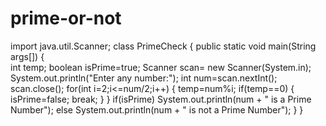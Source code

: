# prime-or-not
import java.util.Scanner;
class PrimeCheck
{
   public static void main(String args[])
   {		
	int temp;
	boolean isPrime=true;
	Scanner scan= new Scanner(System.in);
	System.out.println("Enter any number:");
  int num=scan.nextInt();
        scan.close();
	for(int i=2;i<=num/2;i++)
	{
           temp=num%i;
	   if(temp==0)
	   {
	      isPrime=false;
	      break;
	   }
	}
  if(isPrime)
	   System.out.println(num + " is a Prime Number");
	else
	   System.out.println(num + " is not a Prime Number");
   }
}
